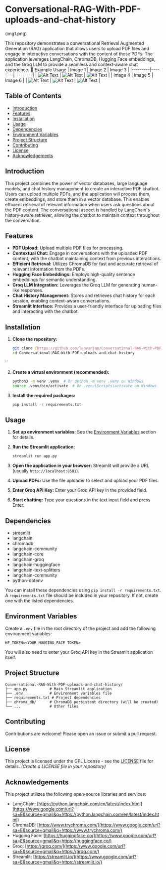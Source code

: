 
# Conversational-RAG-With-PDF-uploads-and-chat-history
(img1.png)

This repository demonstrates a conversational Retrieval Augmented Generation (RAG) application that allows users to upload PDF files and engage in interactive conversations with the content of those PDFs.  The application leverages LangChain, ChromaDB, Hugging Face embeddings, and the Groq LLM to provide a seamless and context-aware chat experience.
📸 Example Usage
| Image 1 | Image 2 | Image 3 |
|---------|---------|---------|
| ![Alt Text](img7.png) | ![Alt Text](img2.png) | ![Alt Text](img3.png) |
| Image 4 | Image 5 | Image 6 |
| ![Alt Text](img4.png) | ![Alt Text](img5.png) | ![Alt Text](img6.png) |


## Table of Contents

- [Introduction](#introduction)
- [Features](#features)
- [Installation](#installation)
- [Usage](#usage)
- [Dependencies](#dependencies)
- [Environment Variables](#environment-variables)
- [Project Structure](#project-structure)
- [Contributing](#contributing)
- [License](#license)
- [Acknowledgements](#acknowledgements)

## Introduction

This project combines the power of vector databases, large language models, and chat history management to create an interactive PDF chatbot. Users can upload multiple PDFs, and the application will process them, create embeddings, and store them in a vector database.  This enables efficient retrieval of relevant information when users ask questions about the PDF content.  The conversational aspect is handled by LangChain's history-aware retriever, allowing the chatbot to maintain context throughout the conversation.

## Features

- **PDF Upload:** Upload multiple PDF files for processing.
- **Contextual Chat:** Engage in conversations with the uploaded PDF content, with the chatbot maintaining context from previous interactions.
- **Efficient Retrieval:** Utilizes ChromaDB for fast and accurate retrieval of relevant information from the PDFs.
- **Hugging Face Embeddings:** Employs high-quality sentence embeddings for semantic understanding.
- **Groq LLM Integration:** Leverages the Groq LLM for generating human-like responses.
- **Chat History Management:** Stores and retrieves chat history for each session, enabling context-aware conversations.
- **Streamlit Interface:** Provides a user-friendly interface for uploading files and interacting with the chatbot.

## Installation

1. **Clone the repository:**

   ```bash
   git clone [https://github.com/laavanjan/Conversational-RAG-With-PDF-uploads-and-chat-history.git](https://www.google.com/search?q=https://github.com/laavanjan/Conversational-RAG-With-PDF-uploads-and-chat-history.git)
   cd Conversational-RAG-With-PDF-uploads-and-chat-history
  ``

2.  **Create a virtual environment (recommended):**

    ```bash
    python3 -m venv .venv  # Or python -m venv .venv on Windows
    source .venv/bin/activate  # Or .venv\Scripts\activate on Windows
    ```

3.  **Install the required packages:**

    ```bash
    pip install -r requirements.txt
    ```

## Usage

1.  **Set up environment variables:** See the [Environment Variables](https://www.google.com/url?sa=E&source=gmail&q=#environment-variables) section for details.

2.  **Run the Streamlit application:**

    ```bash
    streamlit run app.py
    ```

3.  **Open the application in your browser:** Streamlit will provide a URL (usually `http://localhost:8501`).

4.  **Upload PDFs:** Use the file uploader to select and upload your PDF files.

5.  **Enter Groq API Key:** Enter your Groq API key in the provided field.

6.  **Start chatting:** Type your questions in the text input field and press Enter.

## Dependencies

  - streamlit
  - langchain
  - chromadb
  - langchain-community
  - langchain-core
  - langchain-groq
  - langchain-huggingface
  - langchain-text-splitters
  - langchain-community
  - python-dotenv

You can install these dependencies using `pip install -r requirements.txt`.  A `requirements.txt` file should be included in your repository.  If not, create one with the listed dependencies.

## Environment Variables

Create a `.env` file in the root directory of the project and add the following environment variables:

```
HF_TOKEN=<YOUR_HUGGING_FACE_TOKEN>
```

You will also need to enter your Groq API key in the Streamlit application itself.

## Project Structure

```
Conversational-RAG-With-PDF-uploads-and-chat-history/
├── app.py          # Main Streamlit application
├── .env            # Environment variables file
├── requirements.txt # Project dependencies
├── chroma_db/      # ChromaDB persistent directory (will be created)
└── ...             # Other files
```

## Contributing

Contributions are welcome\! Please open an issue or submit a pull request.

## License

This project is licensed under the GPL License - see the [LICENSE](LICENSE) file for details.  *(Create a LICENSE file in your repository)*

## Acknowledgements

This project utilizes the following open-source libraries and services:

  - LangChain: [https://python.langchain.com/en/latest/index.html](https://www.google.com/url?sa=E&source=gmail&q=https://python.langchain.com/en/latest/index.html)
  - ChromaDB: [https://www.trychroma.com/](https://www.google.com/url?sa=E&source=gmail&q=https://www.trychroma.com/)
  - Hugging Face: [https://huggingface.co/](https://www.google.com/url?sa=E&source=gmail&q=https://huggingface.co/)
  - Groq: [https://groq.com/](https://www.google.com/url?sa=E&source=gmail&q=https://groq.com/)
  - Streamlit: [https://streamlit.io/](https://www.google.com/url?sa=E&source=gmail&q=https://streamlit.io/)


